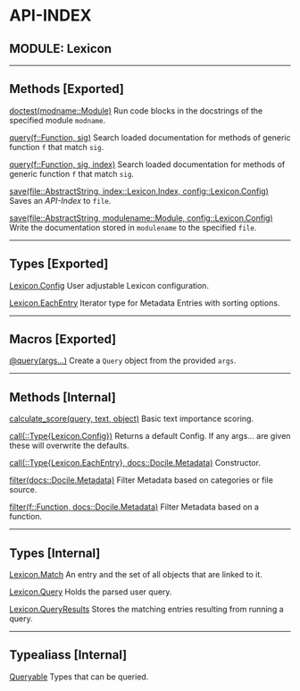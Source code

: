 # API-INDEX


## MODULE: Lexicon

---

## Methods [Exported]

[doctest(modname::Module)](Lexicon.md#method__doctest.1)  Run code blocks in the docstrings of the specified module `modname`.

[query(f::Function, sig)](Lexicon.md#method__query.1)  Search loaded documentation for methods of generic function `f` that match `sig`.

[query(f::Function, sig, index)](Lexicon.md#method__query.2)  Search loaded documentation for methods of generic function `f` that match `sig`.

[save(file::AbstractString, index::Lexicon.Index, config::Lexicon.Config)](Lexicon.md#method__save.1)  Saves an *API-Index* to `file`.

[save(file::AbstractString, modulename::Module, config::Lexicon.Config)](Lexicon.md#method__save.2)  Write the documentation stored in `modulename` to the specified `file`.

---

## Types [Exported]

[Lexicon.Config](Lexicon.md#type__config.1)  User adjustable Lexicon configuration.

[Lexicon.EachEntry](Lexicon.md#type__eachentry.1)  Iterator type for Metadata Entries with sorting options.

---

## Macros [Exported]

[@query(args...)](Lexicon.md#macro___query.1)  Create a `Query` object from the provided `args`.

---

## Methods [Internal]

[calculate_score(query, text, object)](Lexicon.md#method__calculate_score.1)  Basic text importance scoring.

[call(::Type{Lexicon.Config})](Lexicon.md#method__call.1)  Returns a default Config. If any args... are given these will overwrite the defaults.

[call(::Type{Lexicon.EachEntry}, docs::Docile.Metadata)](Lexicon.md#method__call.2)  Constructor.

[filter(docs::Docile.Metadata)](Lexicon.md#method__filter.1)  Filter Metadata based on categories or file source.

[filter(f::Function, docs::Docile.Metadata)](Lexicon.md#method__filter.2)  Filter Metadata based on a function.

---

## Types [Internal]

[Lexicon.Match](Lexicon.md#type__match.1)  An entry and the set of all objects that are linked to it.

[Lexicon.Query](Lexicon.md#type__query.1)  Holds the parsed user query.

[Lexicon.QueryResults](Lexicon.md#type__queryresults.1)  Stores the matching entries resulting from running a query.

---

## Typealiass [Internal]

[Queryable](Lexicon.md#typealias__queryable.1)  Types that can be queried.

